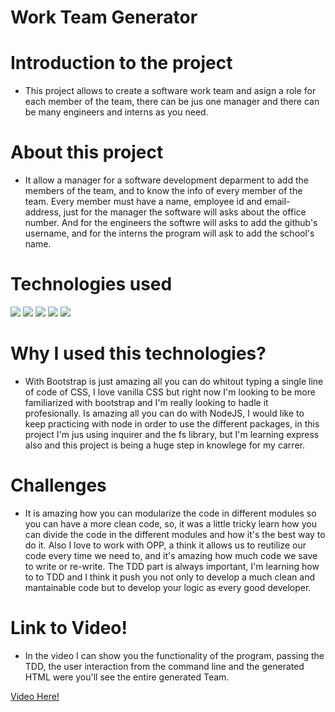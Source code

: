 # Work Team Generator 

# Introduction to the project
* This project allows to create a software work team and asign a role for each member of the team, there can be jus one manager and  there can be many engineers and interns as you need.

# About this project 
* It allow a manager for a software development deparment to add the members of the team, and to know the info  of every  member of the team. Every member must have a name, employee id and email-address, just for the manager  the software will asks about the office number. And for the engineers the softwre will asks to add the github's username, and for the interns the program will ask to add the school's name.

# Technologies used
<div style="display=flex flex-row flex-wrap">
<img src="https://img.shields.io/badge/-HTML-e34f26?logo=html5&logoColor=fff">
<img src="https://img.shields.io/badge/-JavaScript-F7DF1E?logo=javascript&logoColor=fff">
<img src="https://img.shields.io/badge/-Bootstrap-7952B3?logo=bootstrap&logoColor=fff">
<img src="https://img.shields.io/badge/-Node.js-339933?logo=node.js&logoColor=fff">
<img src="https://img.shields.io/badge/-GitHub-181717?logo=github&logoColor=fff">
</div>

# Why I used this technologies?
* With Bootstrap is just amazing all you can do whitout typing a single line of code of CSS, I love vanilla CSS but right now I'm looking to be more familiarized with bootstrap and I'm really looking to hadle it profesionally. Is amazing all you can do with NodeJS, I would like to keep practicing  with node in order to use the different packages, in this project I'm jus using inquirer and the fs library, but I'm learning express also and this project is being a huge step in knowlege for my carrer.

# Challenges
* It is amazing how you can modularize the code in different modules so you can have a more clean code, so, it was a little tricky learn how you can divide the code in the different modules and how it's the best way to do it. Also I love to work with OPP, a think it allows us to reutilize our code every time we need to, and it's amazing how much code we save to write or re-write. The TDD part is always important, I'm learning how to to TDD and I think it push you  not  only to develop a much clean and mantainable code but to develop your logic as every good developer.

# Link to Video!
* In the video I can show you the functionality of the program, passing the TDD, the user interaction from the command line and the generated HTML were you'll see the entire generated Team.
<div><a href="https://drive.google.com/file/d/1rwORViybUlItr28VoGnmMV5ZN0-ymyIV/view?usp=sharing" target="_blank">Video Here!</a></div>